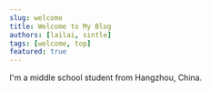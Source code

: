 ```yaml
---
slug: welcome
title: Welcome to My Blog
authors: [lailai, sintle]
tags: [welcome, top]
featured: true
---
```


I'm a middle school student from Hangzhou, China.

<!-- truncate -->
